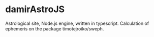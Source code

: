 # damirAstroJS
Astrological site, Node.js engine, written in typescript. Calculation of ephemeris on the package timotejroiko/sweph.
